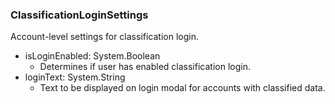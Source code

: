 ### ClassificationLoginSettings
Account-level settings for classification login.

- isLoginEnabled: System.Boolean
  - Determines if user has enabled classification login.
- loginText: System.String
  - Text to be displayed on login modal for accounts with classified data.
